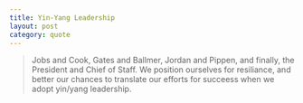 ```yaml
---
title: Yin-Yang Leadership
layout: post
category: quote
---
```

> Jobs and Cook, Gates and Ballmer, Jordan and Pippen, and finally, the President and Chief of Staff. We position ourselves for resiliance, and better our chances to translate our efforts for succeess when we adopt yin/yang leadership.